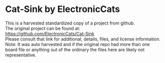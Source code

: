 
# Cat-Sink by ElectronicCats  
This is a harvested standardized copy of a project from github.  
The original project can be found at:  
https://github.com/ElectronicCats/Cat-Sink  
Please consult that link for additional, details, files, and license information.  
Note: It was auto harvested and if the original repo had more than one board file or anything out of the ordinary the files here are likely not representative.  
    